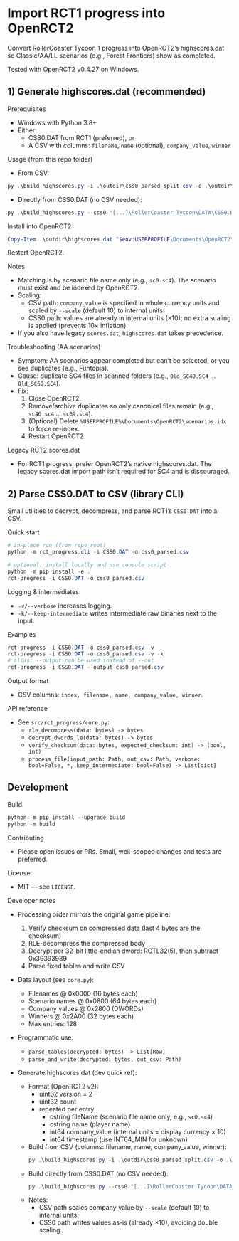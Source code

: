# Import RCT1 progress into OpenRCT2

Convert RollerCoaster Tycoon 1 progress into OpenRCT2’s highscores.dat so Classic/AA/LL scenarios (e.g., Forest Frontiers) show as completed.

Tested with OpenRCT2 v0.4.27 on Windows.

## 1) Generate highscores.dat (recommended)

Prerequisites
- Windows with Python 3.8+
- Either:
	- CSS0.DAT from RCT1 (preferred), or
	- A CSV with columns: `filename`, `name` (optional), `company_value`, `winner`

Usage (from this repo folder)
- From CSV:
```powershell
py .\build_highscores.py -i .\outdir\css0_parsed_split.csv -o .\outdir\highscores.dat
```

- Directly from CSS0.DAT (no CSV needed):
```powershell
py .\build_highscores.py --css0 "[...]\RollerCoaster Tycoon\DATA\CSS0.DAT" -o .\outdir\highscores.dat
```

Install into OpenRCT2
```powershell
Copy-Item .\outdir\highscores.dat "$env:USERPROFILE\Documents\OpenRCT2\highscores.dat" -Force
```
Restart OpenRCT2.

Notes
- Matching is by scenario file name only (e.g., `sc0.sc4`). The scenario must exist and be indexed by OpenRCT2.
- Scaling:
	- CSV path: `company_value` is specified in whole currency units and scaled by `--scale` (default 10) to internal units.
	- CSS0 path: values are already in internal units (×10); no extra scaling is applied (prevents 10× inflation).
- If you also have legacy `scores.dat`, `highscores.dat` takes precedence.

Troubleshooting (AA scenarios)
- Symptom: AA scenarios appear completed but can’t be selected, or you see duplicates (e.g., Funtopia).
- Cause: duplicate SC4 files in scanned folders (e.g., `Old_SC40.SC4` … `Old_SC69.SC4`).
- Fix:
	1) Close OpenRCT2.
	2) Remove/archive duplicates so only canonical files remain (e.g., `sc40.sc4` … `sc69.sc4`).
	3) (Optional) Delete `%USERPROFILE%\Documents\OpenRCT2\scenarios.idx` to force re-index.
	4) Restart OpenRCT2.

Legacy RCT2 scores.dat
- For RCT1 progress, prefer OpenRCT2’s native highscores.dat. The legacy scores.dat import path isn’t required for SC4 and is discouraged.

## 2) Parse CSS0.DAT to CSV (library CLI)

Small utilities to decrypt, decompress, and parse RCT1’s `CSS0.DAT` into a CSV.

Quick start
```powershell
# in-place run (from repo root)
python -m rct_progress.cli -i CSS0.DAT -o css0_parsed.csv

# optional: install locally and use console script
python -m pip install -e .
rct-progress -i CSS0.DAT -o css0_parsed.csv
```

Logging & intermediates
- `-v/--verbose` increases logging.
- `-k/--keep-intermediate` writes intermediate raw binaries next to the input.

Examples
```powershell
rct-progress -i CSS0.DAT -o css0_parsed.csv -v
rct-progress -i CSS0.DAT -o css0_parsed.csv -v -k
# alias: --output can be used instead of --out
rct-progress -i CSS0.DAT --output css0_parsed.csv
```

Output format
- CSV columns: `index, filename, name, company_value, winner`.

API reference
- See `src/rct_progress/core.py`:
	- `rle_decompress(data: bytes) -> bytes`
	- `decrypt_dwords_le(data: bytes) -> bytes`
	- `verify_checksum(data: bytes, expected_checksum: int) -> (bool, int)`
	- `process_file(input_path: Path, out_csv: Path, verbose: bool=False, *, keep_intermediate: bool=False) -> List[dict]`

## Development

Build
```powershell
python -m pip install --upgrade build
python -m build
```

Contributing
- Please open issues or PRs. Small, well-scoped changes and tests are preferred.

License
- MIT — see `LICENSE`.

Developer notes
- Processing order mirrors the original game pipeline:
	1) Verify checksum on compressed data (last 4 bytes are the checksum)
	2) RLE-decompress the compressed body
	3) Decrypt per 32-bit little-endian dword: ROTL32(5), then subtract 0x39393939
	4) Parse fixed tables and write CSV
- Data layout (see `core.py`):
	- Filenames @ 0x0000 (16 bytes each)
	- Scenario names @ 0x0800 (64 bytes each)
	- Company values @ 0x2800 (DWORDs)
	- Winners @ 0x2A00 (32 bytes each)
	- Max entries: 128
- Programmatic use:
	- `parse_tables(decrypted: bytes) -> List[Row]`
	- `parse_and_write(decrypted: bytes, out_csv: Path)`

- Generate highscores.dat (dev quick ref):
	- Format (OpenRCT2 v2):
		- uint32 version = 2
		- uint32 count
		- repeated per entry:
			- cstring fileName (scenario file name only, e.g., `sc0.sc4`)
			- cstring name (player name)
			- int64 company_value (internal units = display currency × 10)
			- int64 timestamp (use INT64_MIN for unknown)
	- Build from CSV (columns: filename, name, company_value, winner):
		```powershell
		py .\build_highscores.py -i .\outdir\css0_parsed_split.csv -o .\outdir\highscores.dat
		```
	- Build directly from CSS0.DAT (no CSV needed):
		```powershell
		py .\build_highscores.py --css0 "[...]\RollerCoaster Tycoon\DATA\CSS0.DAT" -o .\outdir\highscores.dat
		```
	- Notes:
		- CSV path scales company_value by `--scale` (default 10) to internal units.
		- CSS0 path writes values as-is (already ×10), avoiding double scaling.
